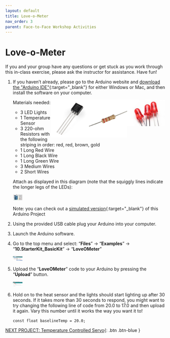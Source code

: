 ```yaml
---
layout: default
title: Love-o-Meter
nav_order: 3
parent: Face-to-Face Workshop Activities
---
```


# Love-o-Meter

If you and your group have any questions or get stuck as you work through this in-class exercise, please ask the instructor for assistance.  Have fun!

1.  If you haven’t already, please go to the Arduino website and [download the "Arduino IDE"](https://www.arduino.cc/en/Main/Software){:target="_blank"} for either Windows or Mac, and then install the software on your computer.

    Materials needed:
    <img src="..\images\in-person_workshops\hello_world\led.png" alt="led" style="float:right;width:120px;">
    <img src="..\images\in-person_workshops\hello_world\res.png" alt="led" style="float:right;width:120px;">
    <img src="..\images\in-person_workshops\temp_ctrl_servo\temp_sensor.png" alt="temperature sensor" style="float:right;width:120px;">
    - 3 LED Lights
    - 1 Temperature Sensor
    - 3 220-ohm Resistors with the following striping in order: red, red, brown, gold
    - 1 Long Red Wire
    - 1 Long Black Wire
    - 1 Long Green Wire
    - 3 Medium Wires
    - 2 Short Wires

    Attach as displayed in this diagram (note that the squiggly lines indicate the longer legs of the LEDs):

    <img src="..\images\in-person_workshops\love-o-meter\breadboard_schematic.png" alt="breadboard" style="width:30px;">

    Note: you can check out a [simulated version](https://goo.gl/azNRuk){:target="_blank"} of this Arduino Project

2.  Using the provided USB cable plug your Arduino into your computer.

3.  Launch the Arduino software.

4.  Go to the top menu and select: “**Files**” -> “**Examples**” -> “**10.StarterKit_BasicKit**” -> “**LoveOMeter**”

    <img src="..\images\in-person_workshops\love-o-meter\menus.png" alt="menu navigation" style="width:30px;">

5.  Upload the “**LoveOMeter**” code to your Arduino by pressing the “**Upload**” button.

    <img src="..\images\in-person_workshops\love-o-meter\upload.png" alt="upload" style="width:30px;">

6.  Hold on to the heat sensor and the lights should start lighting up after 30 seconds.  If it takes more than 30 seconds to respond, you might want to try changing the following line of code from 20.0 to 17.0 and then upload it again. Vary this number until it works the way you want it to!

    ```
    const float baselineTemp = 20.0;
    ```

[NEXT PROJECT: Temperature Controlled Servo](temp_ctrl_servo.html){: .btn .btn-blue }

